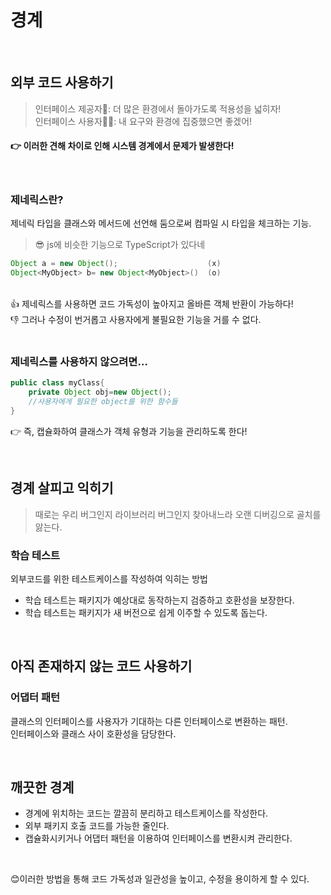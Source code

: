 # 경계

<br/>

## 외부 코드 사용하기
>인터페이스 제공자👩: 더 많은 환경에서 돌아가도록 적용성을 넓히자! <br/>
>인터페이스 사용자👩‍🦰: 내 요구와 환경에 집중했으면 좋겠어! <br/>

#### 👉 이러한 견해 차이로 인해 시스템 경계에서 문제가 발생한다!

<br/>

### 제네릭스란?
제네릭 타입을 클래스와 메서드에 선언해 둠으로써 컴파일 시 타입을 체크하는 기능.

>😎 js에 비슷한 기능으로 TypeScript가 있다네

```java
Object a = new Object();                    (x)
Object<MyObject> b= new Object<MyObject>()  (o)
```
<br/>
👍 제네릭스를 사용하면 코드 가독성이 높아지고 올바른 객체 반환이 가능하다! <br/>
👎 그러나 수정이 번거롭고 사용자에게 불필요한 기능을 거를 수 없다. <br/>

<br/>

### 제네릭스를 사용하지 않으려면…
```java
public class myClass{
	private Object obj=new Object();
	//사용자에게 필요한 object를 위한 함수들
}
```
👉 즉, 캡슐화하여 클래스가 객체 유형과 기능을 관리하도록 한다!

<br/>

## 경계 살피고 익히기
> 때로는 우리 버그인지 라이브러리 버그인지 찾아내느라 오랜 디버깅으로 골치를 앓는다.

### 학습 테스트
외부코드를 위한 테스트케이스를 작성하여 익히는 방법
* 학습 테스트는 패키지가 예상대로 동작하는지 검증하고 호환성을 보장한다.
* 학습 테스트는 패키지가 새 버전으로 쉽게 이주할 수 있도록 돕는다.

<br/>

## 아직 존재하지 않는 코드 사용하기
### 어댑터 패턴
클래스의 인터페이스를 사용자가 기대하는 다른 인터페이스로 변환하는 패턴. <br/>
인터페이스와 클래스 사이 호환성을 담당한다.

<br/>

## 깨끗한 경계
* 경계에 위치하는 코드는 깔끔히 분리하고 테스트케이스를 작성한다.
* 외부 패키지 호출 코드를 가능한 줄인다.
* 캡슐화시키거나 어댑터 패턴을 이용하여 인터페이스를 변환시켜 관리한다. <br/>
<br/>

😊이러한 방법을 통해 코드 가독성과 일관성을 높이고, 수정을 용이하게 할 수 있다.

